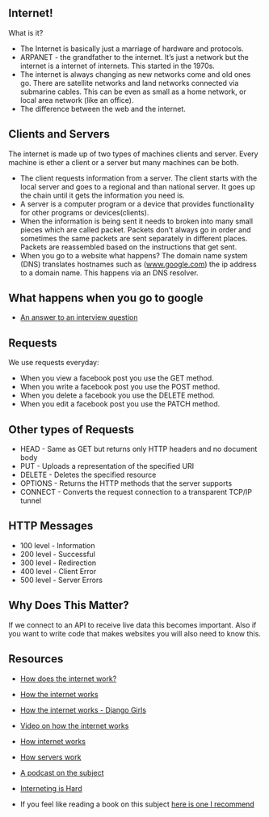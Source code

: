 ## Internet!
What is it?
- The Internet is basically just a marriage of hardware and protocols.
- ARPANET - the grandfather to the internet. It’s just a network but the internet is a internet of internets. This started in the 1970s.
- The internet is always changing as new networks come and old ones go. There are satellite networks and land networks connected via submarine cables. This can be even as small as a home network, or local area network (like an office).
- The difference between the web and the internet.

## Clients and Servers
The internet is made up of two types of machines clients and server. Every machine is ether a client or a server but many machines can be both.
- The client requests information from a server. The client starts with the local server and goes to a regional and than national server. It goes up the chain until it gets the information you need is.
- A server is a computer program or a device that provides functionality for other programs or devices(clients).
- When the information is being sent it needs to broken into many small pieces which are called packet. Packets don't always go in order and sometimes the same packets are sent separately in different places. Packets are reassembled based on the instructions that get sent.
- When you go to a website what happens?
The domain name system (DNS) translates hostnames such as (www.google.com) the ip address to a domain name. This happens via an DNS resolver.

## What happens when you go to google
- [An answer to an interview question](https://github.com/alex/what-happens-when)

## Requests
We use requests everyday:
- When you view a facebook post you use the GET method.
- When you write a facebook post you use the POST method.
- When you delete a facebook you use the DELETE method.
- When you edit a facebook post you use the PATCH method.  

## Other types of Requests
- HEAD - Same as GET but returns only HTTP headers and no document body
- PUT - Uploads a representation of the specified URI
- DELETE - Deletes the specified resource
- OPTIONS - Returns the HTTP methods that the server supports
- CONNECT - Converts the request connection to a transparent TCP/IP tunnel

## HTTP Messages
- 100 level - Information
- 200 level - Successful
- 300 level - Redirection
- 400 level - Client Error
- 500 level - Server Errors

## Why Does This Matter?
If we connect to an API to receive live data this becomes important. Also if you want to write code that makes websites you will also need to know this.

## Resources
- [How does the internet work?](https://www.codenewbie.org/podcast/how-does-the-internet-work)
- [How the internet works](https://web.stanford.edu/class/msande91si/www-spr04/readings/week1/InternetWhitepaper.htm)
- [How the internet works - Django Girls](https://tutorial.djangogirls.org/en/how_the_internet_works/)
- [Video on how the internet works](https://www.youtube.com/watch?v=zaH7rtqkY10)
- [How internet works](http://www.rookiemag.com/2016/11/how-internet-works/)
- [How servers work](https://computer.howstuffworks.com/web-server.htm)
- [A podcast on the subject](https://www.codenewbie.org/podcast/how-does-the-internet-work)
- [Interneting is Hard](https://internetingishard.com/html-and-css/)

- If you feel like reading a book on this subject [here is one I recommend](http://web.csulb.edu/~rlaster/docs/cecs572.pdf)

